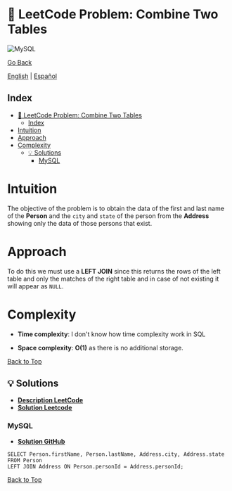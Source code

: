 # 🤔 LeetCode Problem: Combine Two Tables

![MySQL](https://img.shields.io/badge/MySQL-4479A1?logo=mysql&logoColor=white)

[Go Back](../README.md)

[English](./175.CombineTwoTables.md) | [Español](./175.CombineTwoTables-es.md)

## Index

- [🤔 LeetCode Problem: Combine Two Tables](#-leetcode-problem-combine-two-tables)
  - [Index](#index)
- [Intuition](#intuition)
- [Approach](#approach)
- [Complexity](#complexity)
  - [💡 Solutions](#-solutions)
    - [MySQL](#mysql)

# Intuition

The objective of the problem is to obtain the data of the first and last name of the **Person** and the `city` and `state` of the person from the **Address** showing only the data of those persons that exist.

# Approach

To do this we must use a **LEFT JOIN** since this returns the rows of the left table and only the matches of the right table and in case of not existing it will appear as `NULL`.

# Complexity

- **Time complexity**:
I don't know how time complexity work in SQL

- **Space complexity**:
**O(1)** as there is no additional storage.

[Back to Top](#index)

## 💡 Solutions

- **[Description LeetCode](https://leetcode.com/problems/combine-two-tables/description/)**
- **[Solution Leetcode](https://leetcode.com/problems/combine-two-tables/solutions/6542875/mysql-solution-by-danielpaez-dev-ovl7/)**

### MySQL

- **[Solution GitHub](../solutions/MySQL/175.CombineTwoTables.sql)**

```mysql []
SELECT Person.firstName, Person.lastName, Address.city, Address.state
FROM Person
LEFT JOIN Address ON Person.personId = Address.personId;
```

[Back to Top](#index)
